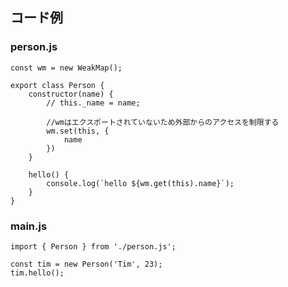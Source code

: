 ## コード例

### person.js
    const wm = new WeakMap();
    
    export class Person {
        constructor(name) {
            // this._name = name;
    
            //wmはエクスポートされていないため外部からのアクセスを制限する
            wm.set(this, {
                name
            })
        }
    
        hello() {
            console.log(`hello ${wm.get(this).name}`);
        }
    }

### main.js
    import { Person } from './person.js';
    
    const tim = new Person('Tim', 23);
    tim.hello();
